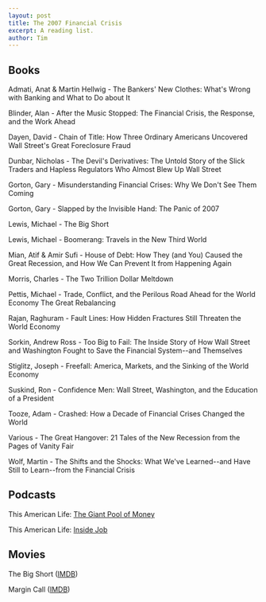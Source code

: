 ```yaml
---
layout: post
title: The 2007 Financial Crisis
excerpt: A reading list. 
author: Tim
---
```


## Books  
Admati, Anat & Martin Hellwig - The Bankers' New Clothes: What's Wrong with Banking and What to Do about It  

Blinder, Alan - After the Music Stopped: The Financial Crisis, the Response, and the Work Ahead  

Dayen, David - Chain of Title: How Three Ordinary Americans Uncovered Wall Street's Great Foreclosure Fraud  

Dunbar, Nicholas - The Devil's Derivatives: The Untold Story of the Slick Traders and Hapless Regulators Who Almost Blew Up Wall Street  

Gorton, Gary - Misunderstanding Financial Crises: Why We Don't See Them Coming  

Gorton, Gary - Slapped by the Invisible Hand: The Panic of 2007  

Lewis, Michael - The Big Short  

Lewis, Michael - Boomerang: Travels in the New Third World  

Mian, Atif & Amir Sufi - House of Debt: How They (and You) Caused the Great Recession, and How We Can Prevent It from Happening Again  

Morris, Charles - The Two Trillion Dollar Meltdown  

Pettis, Michael - Trade, Conflict, and the Perilous Road Ahead for the World Economy The Great Rebalancing  

Rajan, Raghuram - Fault Lines: How Hidden Fractures Still Threaten the World Economy  

Sorkin, Andrew Ross - Too Big to Fail: The Inside Story of How Wall Street and Washington Fought to Save the Financial System--and Themselves  

Stiglitz, Joseph - Freefall: America, Markets, and the Sinking of the World Economy  

Suskind, Ron - Confidence Men: Wall Street, Washington, and the Education of a President  

Tooze, Adam - Crashed: How a Decade of Financial Crises Changed the World  

Various - The Great Hangover: 21 Tales of the New Recession from the Pages of Vanity Fair  

Wolf, Martin - The Shifts and the Shocks: What We've Learned--and Have Still to Learn--from the Financial Crisis  


## Podcasts  
This American Life: [The Giant Pool of Money](https://www.thisamericanlife.org/355/the-giant-pool-of-money)  

This American Life: [Inside Job](https://www.thisamericanlife.org/405/inside-job)  


## Movies  
The Big Short ([IMDB](https://www.imdb.com/title/tt1596363/))  

Margin Call ([IMDB](https://www.imdb.com/title/tt1615147/))  